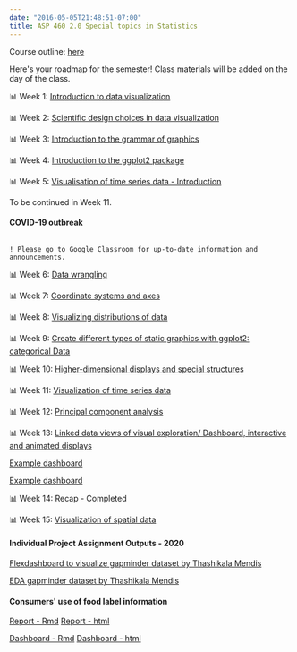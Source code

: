 ```yaml
---
date: "2016-05-05T21:48:51-07:00"
title: ASP 460 2.0 Special topics in Statistics 
---
```


Course outline: [here](/CO/2020ASP46020.pdf)

Here's your roadmap for the semester! Class materials will be added on the day of the class.

 📊 Week 1: [Introduction to data visualization](/slides/lesson1viz.html) 

📊 Week 2: [Scientific design choices in data visualization](/slides/lesson2viz.html)

📊 Week 3: [Introduction to the grammar of graphics](/slides/lesson3viz.html)


📊 Week 4: [Introduction to the ggplot2 package](/slides/lecture4dataviz.html)

📊 Week 5: [Visualisation of time series data - Introduction](/slides/lecture5ts.html)

To be continued in Week 11.

#### COVID-19 outbreak

```difff

! Please go to Google Classroom for up-to-date information and announcements.

```

📊 Week 6: [Data wrangling](/datawrangling_tutorial.pdf)

📊 Week 7: [Coordinate systems and axes](/slides/lecture7.html)

📊 Week 8: [Visualizing distributions of data](/slides/lecture8.html)

📊 Week 9: [Create different types of static graphics with ggplot2: categorical Data](/slides/Data_visualization_9.html)

📊 Week 10: [Higher-dimensional displays and special structures](/slides/lecture10.html)

📊 Week 11: [Visualization of time series data](/slides/lesson11tsviz.html)

📊 Week 12: [Principal component analysis](/slides/lesson12pca.html)


📊 Week 13:  [Linked data views of visual exploration/ Dashboard, interactive and animated displays](/slides/lectureplotly.html)

[Example dashboard](https://thiyanga.netlify.app/post/covid19/)

[Example dashboard](/slides/dashboard_penguins.html)

📊 Week 14: Recap - Completed 

📊 Week 15: [Visualization of spatial data](/slides/spatiotemporal.html)

#### Individual Project Assignment Outputs - 2020 


[Flexdashboard to visualize gapminder dataset by Thashikala Mendis ](/slides/individual_project/Gap.html)

[EDA gapminder dataset  by Thashikala Mendis](/slides/individual_project/Gapminder.html)

#### Consumers' use of food label information

[Report - Rmd](/endproject/submission/AS2016446.Rmd) [Report - html](/endproject/submission/AS2016446.html)

[Dashboard - Rmd](/endproject/submission/foodDashBoard.Rmd) [Dashboard - html](/endproject/submission/foodDashBoard.html)
